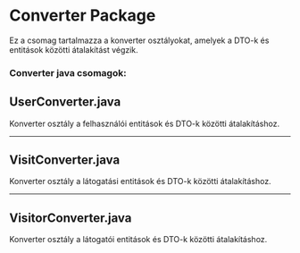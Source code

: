 # Converter Package

Ez a csomag tartalmazza a konverter osztályokat, amelyek a DTO-k és entitások közötti átalakítást végzik.

### Converter java csomagok:

## UserConverter.java

Konverter osztály a felhasználói entitások és DTO-k közötti átalakításhoz.

---

## VisitConverter.java

Konverter osztály a látogatási entitások és DTO-k közötti átalakításhoz.

---

## VisitorConverter.java

Konverter osztály a látogatói entitások és DTO-k közötti átalakításhoz.
